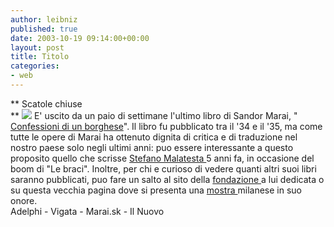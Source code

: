 ```yaml
---
author: leibniz
published: true
date: 2003-10-19 09:14:00+00:00
layout: post
title: Titolo
categories:
- web
---
```


 **   Scatole chiuse   
**  ![](http://www.adelphi.it/img/marai-confessions.jpg) E' uscito da un paio di settimane l'ultimo libro di Sandor Marai, " [ Confessioni di un borghese](http://www.adelphi.it/Libreria/Libreria_Novita/ottobre_03_novitÃ /ottobre_03/marai_confessioni_nov_03/libri.ASP)". Il libro fu pubblicato tra il '34 e il '35, ma come tutte le opere di Marai ha ottenuto dignita di critica e di traduzione nel nostro paese solo negli ultimi anni: puo essere interessante a questo proposito quello che scrisse  [ Stefano Malatesta ](http://www.vigata.org/rassegna_stampa/1998/Archivio/Misc_set1998.htm)5 anni fa, in occasione del boom di "Le braci". Inoltre, per chi e curioso di vedere quanti altri suoi libri saranno pubblicati, puo fare un salto al sito della  [ fondazione ](http://www.marai.sk/en/history.htm)a lui dedicata o su questa vecchia pagina dove si presenta una  [ mostra ](http://www.ilnuovo.it/nuovo/foglia/0,1007,159310,00.html)milanese in suo onore.   
Adelphi - Vigata - Marai.sk - Il Nuovo
